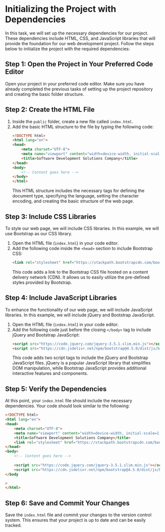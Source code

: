 

# Initializing the Project with Dependencies

In this task, we will set up the necessary dependencies for our project. These dependencies include HTML, CSS, and JavaScript libraries that will provide the foundation for our web development project. Follow the steps below to initialize the project with the required dependencies:

## Step 1: Open the Project in Your Preferred Code Editor

Open your project in your preferred code editor. Make sure you have already completed the previous tasks of setting up the project repository and creating the basic folder structure.

## Step 2: Create the HTML File

1. Inside the `public` folder, create a new file called `index.html`.
2. Add the basic HTML structure to the file by typing the following code:
   ```html
   <!DOCTYPE html>
   <html lang="en">
   <head>
       <meta charset="UTF-8">
       <meta name="viewport" content="width=device-width, initial-scale=1.0">
       <title>Software Development Solutions Company</title>
   </head>
   <body>
       <!-- Content goes here -->
   </body>
   </html>
   ```
   This HTML structure includes the necessary tags for defining the document type, specifying the language, setting the character encoding, and creating the basic structure of the web page.

## Step 3: Include CSS Libraries

To style our web page, we will include CSS libraries. In this example, we will use Bootstrap as our CSS library.

1. Open the HTML file (`index.html`) in your code editor.
2. Add the following code inside the `<head>` section to include Bootstrap CSS:
   ```html
   <link rel="stylesheet" href="https://stackpath.bootstrapcdn.com/bootstrap/4.5.0/css/bootstrap.min.css">
   ```
   This code adds a link to the Bootstrap CSS file hosted on a content delivery network (CDN). It allows us to easily utilize the pre-defined styles provided by Bootstrap.

## Step 4: Include JavaScript Libraries

To enhance the functionality of our web page, we will include JavaScript libraries. In this example, we will include jQuery and Bootstrap JavaScript.

1. Open the HTML file (`index.html`) in your code editor.
2. Add the following code just before the closing `</body>` tag to include jQuery and Bootstrap JavaScript:
   ```html
   <script src="https://code.jquery.com/jquery-3.5.1.slim.min.js"></script>
   <script src="https://cdn.jsdelivr.net/npm/bootstrap@4.5.0/dist/js/bootstrap.min.js"></script>
   ```
   This code adds two script tags to include the jQuery and Bootstrap JavaScript files. jQuery is a popular JavaScript library that simplifies DOM manipulation, while Bootstrap JavaScript provides additional interactive features and components.

## Step 5: Verify the Dependencies

At this point, your `index.html` file should include the necessary dependencies. Your code should look similar to the following:

   ```html
   <!DOCTYPE html>
   <html lang="en">
   <head>
       <meta charset="UTF-8">
       <meta name="viewport" content="width=device-width, initial-scale=1.0">
       <title>Software Development Solutions Company</title>
       <link rel="stylesheet" href="https://stackpath.bootstrapcdn.com/bootstrap/4.5.0/css/bootstrap.min.css">
   </head>
   <body>
       <!-- Content goes here -->
      
       <script src="https://code.jquery.com/jquery-3.5.1.slim.min.js"></script>
       <script src="https://cdn.jsdelivr.net/npm/bootstrap@4.5.0/dist/js/bootstrap.min.js"></script>
   </body
   
   >
   </html>
   ```

## Step 6: Save and Commit Your Changes

Save the `index.html` file and commit your changes to the version control system. This ensures that your project is up to date and can be easily tracked.
